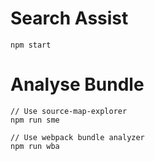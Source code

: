 # Search Assist

```
npm start
```


# Analyse Bundle

```
// Use source-map-explorer
npm run sme

// Use webpack bundle analyzer
npm run wba
```